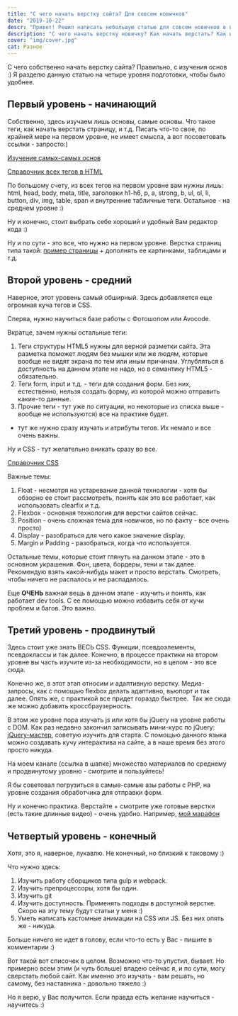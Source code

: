 ```yaml
---
title: "С чего начать верстку сайта? Для совсем новичков"
date: "2019-10-22"
descr: "Привет! Решил написать небольшую статью для совсем новичков в верстке. С чего вообще начать, на какие темы обращать внимание и так далее. Поехали!)"
description: "С чего начать верстку новичку? Как начать верстать? Как изучить верстку? Рассказываю в статье"
cover: "img/cover.jpg"
cat: Разное
---
```


С чего собственно начать верстку сайта? Правильно, с изучения основ :) Я разделю данную статью на четыре уровня подготовки, чтобы было удобнее.

## Первый уровень - начинающий

Собственно, здесь изучаем лишь основы, самые основы. Что такое теги, как начать верстать страницу, и т.д. Писать что-то свое, по крайней мере на первом уровне, не имеет смысла, а вот посоветовать ссылки - запросто:)


<a href="https://webref.ru/layout/learn-html-css" target="_blank">Изучение самых-самых основ</a>

<a href="https://webref.ru/html" target="_blank">Справочник всех тегов в HTML</a>

По большому счету, из всех тегов на первом уровне вам нужны лишь: html, head, body, meta, title, заголовки h1-h6, p, a, strong, b, ul, ol, li, button, div, img, table, span и внутренние табличные теги. Остальное - на среднем уровне :)

Ну и конечно, стоит выбрать себе хороший и удобный Вам редактор кода :)

Ну и по сути - это все, что нужно на первом уровне. Верстка страниц типа такой: <a href="https://jsfiddle.net/api/post/library/pure/" target="_blank">пример страницы</a> + дополнять ее картинками, таблицами и т.д.
 
## Второй уровень - средний

Наверное, этот уровень самый обширный. Здесь добавляется еще огромная куча тегов и CSS.

Сперва, нужно научиться базе работы с Фотошопом или Avocode.

Вкратце, зачем нужны остальные теги:

1. Теги структуры HTML5 нужны для верной разметки сайта. Эта разметка поможет людям без мышки или же людям, которые вообще не видят экрана по тем или иным причинам. Углубляться в доступность на данном этапе не надо, но в семантику HTML5 - обязательно.
2. Теги form, input и т.д. - теги для создания форм. Без них, естественно, нельзя создать форму, из которой можно отправить какие-то данные.
3. Прочие теги - тут уже по ситуации, но некоторые из списка выше - вообще не используются) все на практике будет.

+ тут же нужно сразу изучать и атрибуты тегов. Их немало и все очень важны.

Ну и CSS - тут желательно вникать сразу во все.

<a href="https://webref.ru/css" target="_blank">Справочник CSS</a>

Важные темы:

1. Float - несмотря на устаревание данной технологии - хотя бы обзорно ее стоит рассмотреть, понять как это все работает, как использовать clearfix и т.д.
2. Flexbox - основная технология для верстки сайтов сейчас.
3. Position - очень сложная тема для новичков, но по факту - все очень просто)
4. Display - разобраться для чего какое значение display.
5. Margin и Padding - разобраться, когда что используется.

Остальные темы, которые стоит глянуть на данном этапе - это в основном украшения. Фон, цвета, бордеры, тени и так далее. Рекомендую взять какой-нибудь макет и просто верстать. Смотреть, чтобы ничего не распалось и не распадалось.

Еще __ОЧЕНЬ__ важная вещь в данном этапе - изучить и понять, как работает dev tools. С ее помощью можно избавить себя от кучи проблем и багов. Это важно.

## Третий уровень - продвинутый

Здесь стоит уже знать ВЕСЬ CSS. Функции, псевдоэлементы, псевдоклассы и так далее. Конечно, в процессе практики на втором уровне вы часть изучите из-за необходимости, но в целом - это все сюда.

Конечно же, в этот этап относим и адаптивную верстку. Медиа-запросы, как с помощью flexbox делать адаптивно, вьюпорт и так далее. Опять же, с практикой все придет гораздо быстрее.  Так же сюда же можно добавить кроссбраузерность.

В этом же уровне пора изучать js или хотя бы jQuery на уровне работы с DOM. Как раз недавно закончил записывать мини-курс по jQuery: <a href="https://blog.maxgraph.ru/2019/06/21/jquery-master-1-vvedenie-stoit-li-uchit-jquery/)" target="_blank">jQuery-мастер</a>, советую изучить для старта. С помощью данного языка можно создавать кучу интерактива на сайте, а в наше время без этого просто никуда.

На моем канале (ссылка в шапке) множество материалов по среднему и продвинутому уровню - смотрите и пользуйтесь!

Я бы советовал погрузиться в самые-самые азы работы с PHP, на уровне создания обработчика для отправки форм.

Ну и конечно практика. Верстайте + смотрите уже готовые верстки (есть такие длинные видео) - очень удобно. Например, <a href="https://youtu.be/D8DqoTjd_dg)" target="_blank">мой марафон</a>

## Четвертый уровень - конечный

Хотя, это я, наверное, лукавлю. Не конечный, но близкий к таковому :)

Что нужно здесь:

1. Изучить работу сборщиков типа gulp и webpack.
2. Изучить препроцессоры, хотя бы один.
3. Изучить git
4. Изучить доступность. Применять подходы в доступной верстке. Скоро на эту тему будут статьи у меня :)
5. Уметь написать кастомные анимации на CSS или JS. Без них опять же - никуда.

Больше ничего не идет в голову, если что-то есть у Вас - пишите в комментарии :)

Вот такой вот списочек в целом. Возможно что-то упустил, бывает. Но примерно всем этим (и чуть больше) владею сейчас я, и по сути, могу сверстать любой сайт. Как именно это изучать - вам решать, но самому, без наставника - довольно тяжело :)


Но я верю, у Вас получится. Если правда есть желание научиться - научитесь :)
